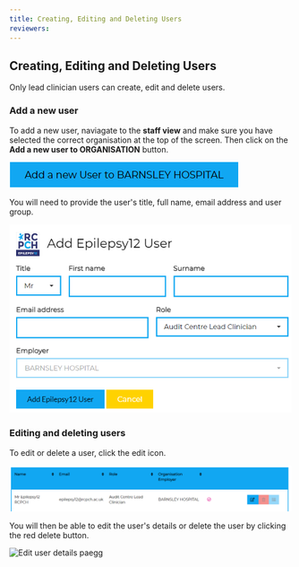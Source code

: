 ```yaml
---
title: Creating, Editing and Deleting Users
reviewers:
---
```


## Creating, Editing and Deleting Users

Only lead clinician users can create, edit and delete users.

### Add a new user

To add a new user, naviagate to the **staff view** and make sure you have selected the correct organisation at the top of the screen. Then click on the **Add a new user to ORGANISATION** button.

![Add new user button](../_assets/_images/add-new-user.PNG)

You will need to provide the user's title, full name, email address and user group.

![Add new user page](../_assets/_images/add-new-user-page-edited.png)

### Editing and deleting users

To edit or delete a user, click the edit icon.

![Example user](../_assets/_images/user-list.PNG)

You will then be able to edit the user's details or delete the user by clicking the red delete button.

![Edit user details paegg](../_assets/_images/edit-user/PNG)
